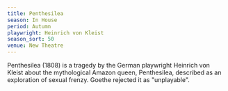 ```yaml
---
title: Penthesilea
season: In House
period: Autumn
playwright: Heinrich von Kleist
season_sort: 50
venue: New Theatre
---
```


Penthesilea (1808) is a tragedy by the German playwright Heinrich von Kleist about the mythological Amazon queen, Penthesilea, described as an exploration of sexual frenzy. Goethe rejected it as "unplayable".
